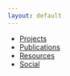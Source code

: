 ```yaml
---
layout: default
---
```


- [Projects](./projects.html)
- [Publications](./publications.html)
- [Resources](./resources.html)
- [Social](./social.html)

